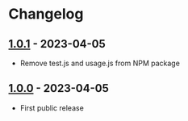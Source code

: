 # Changelog

## [1.0.1] - 2023-04-05

- Remove test.js and usage.js from NPM package

## [1.0.0] - 2023-04-05

- First public release

[1.0.0]: https://github.com/kristian/js-yaml-concat-seqs/releases/tag/1.0.0
[1.0.1]: https://github.com/kristian/js-yaml-concat-seqs/releases/tag/1.0.1
